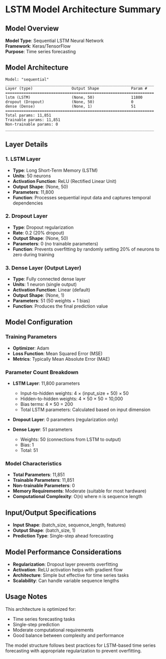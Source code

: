 # LSTM Model Architecture Summary

## Model Overview
**Model Type**: Sequential LSTM Neural Network  
**Framework**: Keras/TensorFlow  
**Purpose**: Time series forecasting  

## Model Architecture

```
Model: "sequential"
_________________________________________________________________
Layer (type)                 Output Shape              Param #   
=================================================================
lstm (LSTM)                  (None, 50)                11800     
dropout (Dropout)            (None, 50)                0         
dense (Dense)                (None, 1)                 51        
=================================================================
Total params: 11,851
Trainable params: 11,851
Non-trainable params: 0
_________________________________________________________________
```

## Layer Details

### 1. LSTM Layer
- **Type**: Long Short-Term Memory (LSTM)
- **Units**: 50 neurons
- **Activation Function**: ReLU (Rectified Linear Unit)
- **Output Shape**: (None, 50)
- **Parameters**: 11,800
- **Function**: Processes sequential input data and captures temporal dependencies

### 2. Dropout Layer
- **Type**: Dropout regularization
- **Rate**: 0.2 (20% dropout)
- **Output Shape**: (None, 50)
- **Parameters**: 0 (no trainable parameters)
- **Function**: Prevents overfitting by randomly setting 20% of neurons to zero during training

### 3. Dense Layer (Output Layer)
- **Type**: Fully connected dense layer
- **Units**: 1 neuron (single output)
- **Activation Function**: Linear (default)
- **Output Shape**: (None, 1)
- **Parameters**: 51 (50 weights + 1 bias)
- **Function**: Produces the final prediction value

## Model Configuration

### Training Parameters
- **Optimizer**: Adam
- **Loss Function**: Mean Squared Error (MSE)
- **Metrics**: Typically Mean Absolute Error (MAE)

### Parameter Count Breakdown
- **LSTM Layer**: 11,800 parameters
  - Input-to-hidden weights: 4 × (input_size + 50) × 50
  - Hidden-to-hidden weights: 4 × 50 × 50 = 10,000
  - Bias terms: 4 × 50 = 200
  - Total LSTM parameters: Calculated based on input dimension

- **Dropout Layer**: 0 parameters (regularization only)

- **Dense Layer**: 51 parameters
  - Weights: 50 (connections from LSTM to output)
  - Bias: 1
  - Total: 51

### Model Characteristics
- **Total Parameters**: 11,851
- **Trainable Parameters**: 11,851
- **Non-trainable Parameters**: 0
- **Memory Requirements**: Moderate (suitable for most hardware)
- **Computational Complexity**: O(n) where n is sequence length

## Input/Output Specifications
- **Input Shape**: (batch_size, sequence_length, features)
- **Output Shape**: (batch_size, 1)
- **Prediction Type**: Single-step ahead forecasting

## Model Performance Considerations
- **Regularization**: Dropout layer prevents overfitting
- **Activation**: ReLU activation helps with gradient flow
- **Architecture**: Simple but effective for time series tasks
- **Scalability**: Can handle variable sequence lengths

## Usage Notes
This architecture is optimized for:
- Time series forecasting tasks
- Single-step prediction
- Moderate computational requirements
- Good balance between complexity and performance

The model structure follows best practices for LSTM-based time series forecasting with appropriate regularization to prevent overfitting.